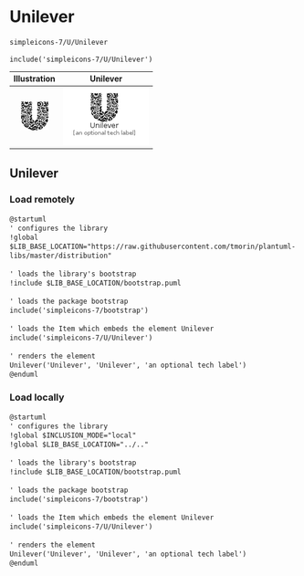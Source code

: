 # Unilever


```text
simpleicons-7/U/Unilever
```

```text
include('simpleicons-7/U/Unilever')
```



| Illustration | Unilever |
| :---: | :---: |
| ![illustration for Illustration](../../simpleicons-7/U/Unilever.png) | ![illustration for Unilever](../../simpleicons-7/U/Unilever.Local.png) |




## Unilever

### Load remotely
```plantuml
@startuml
' configures the library
!global $LIB_BASE_LOCATION="https://raw.githubusercontent.com/tmorin/plantuml-libs/master/distribution"

' loads the library's bootstrap
!include $LIB_BASE_LOCATION/bootstrap.puml

' loads the package bootstrap
include('simpleicons-7/bootstrap')

' loads the Item which embeds the element Unilever
include('simpleicons-7/U/Unilever')

' renders the element
Unilever('Unilever', 'Unilever', 'an optional tech label')
@enduml
```

### Load locally
```plantuml
@startuml
' configures the library
!global $INCLUSION_MODE="local"
!global $LIB_BASE_LOCATION="../.."

' loads the library's bootstrap
!include $LIB_BASE_LOCATION/bootstrap.puml

' loads the package bootstrap
include('simpleicons-7/bootstrap')

' loads the Item which embeds the element Unilever
include('simpleicons-7/U/Unilever')

' renders the element
Unilever('Unilever', 'Unilever', 'an optional tech label')
@enduml
```

